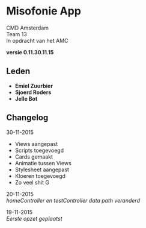 Misofonie App
=================

CMD Amsterdam  
Team 13  
In opdracht van het AMC  

**versie 0.11.30.11.15**

Leden
-----------
- **Emiel Zuurbier**
- **Sjoerd Roders**
- **Jelle Bot**


Changelog
-----------
30-11-2015
- Views aangepast  
- Scripts toegevoegd
- Cards gemaakt
- Animatie tussen Views
- Stylesheet aangepast
- Kloeren toegevoegd
- Zo veel shit G

20-11-2015  
*homeController en testController data path veranderd*

19-11-2015  
*Eerste opzet geplaatst*